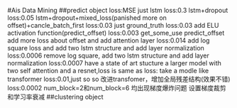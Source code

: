 #Ais Data Mining
##predict object
loss:MSE
just lstm
loss:0.3
lstm+dropout
loss:0.05
lstm+dropout+mixed_loss(panished more on offset)+cancle_batch_first
loss:0.03
just ground_truth
loss:0.03
add ELU activation function(predict_offset)
loss:0.003
get_some_use
predict_offset add more loss about offset and add attention layer
loss:0.014
add log square loss and add two lstm structure and add layer normalization
loss:0.0006
remove log square, add two lstm structure and add layer normalization
loss:0.0007
have a state of art stucture
a larger model with two self attention and a resnet,loss is same as
loss:
take a modle like transformer
loss:0.01,just so so
改进transfomer，增加全局残差结构(效果不错)
loss:0.0002
num_block=2和num_block=6
均出现梯度爆炸问题
设置梯度裁剪和学习率衰减
##clustering object
